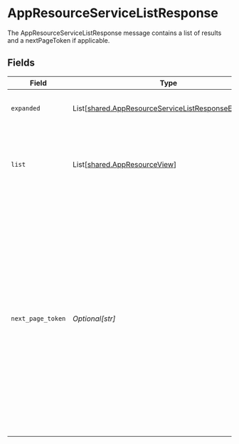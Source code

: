 # AppResourceServiceListResponse

The AppResourceServiceListResponse message contains a list of results and a nextPageToken if applicable.


## Fields

| Field                                                                                                                                                                                                                                                                                                                                            | Type                                                                                                                                                                                                                                                                                                                                             | Required                                                                                                                                                                                                                                                                                                                                         | Description                                                                                                                                                                                                                                                                                                                                      |
| ------------------------------------------------------------------------------------------------------------------------------------------------------------------------------------------------------------------------------------------------------------------------------------------------------------------------------------------------ | ------------------------------------------------------------------------------------------------------------------------------------------------------------------------------------------------------------------------------------------------------------------------------------------------------------------------------------------------ | ------------------------------------------------------------------------------------------------------------------------------------------------------------------------------------------------------------------------------------------------------------------------------------------------------------------------------------------------ | ------------------------------------------------------------------------------------------------------------------------------------------------------------------------------------------------------------------------------------------------------------------------------------------------------------------------------------------------ |
| `expanded`                                                                                                                                                                                                                                                                                                                                       | List[[shared.AppResourceServiceListResponseExpanded](../../models/shared/appresourceservicelistresponseexpanded.md)]                                                                                                                                                                                                                             | :heavy_minus_sign:                                                                                                                                                                                                                                                                                                                               | List of serialized related objects.                                                                                                                                                                                                                                                                                                              |
| `list`                                                                                                                                                                                                                                                                                                                                           | List[[shared.AppResourceView](../../models/shared/appresourceview.md)]                                                                                                                                                                                                                                                                           | :heavy_minus_sign:                                                                                                                                                                                                                                                                                                                               | The list of results containing up to X results, where X is the page size defined in the request.                                                                                                                                                                                                                                                 |
| `next_page_token`                                                                                                                                                                                                                                                                                                                                | *Optional[str]*                                                                                                                                                                                                                                                                                                                                  | :heavy_minus_sign:                                                                                                                                                                                                                                                                                                                               | The nextPageToken is shown for the next page if the number of results is larger than the max page size.<br/> The server returns one page of results and the nextPageToken until all results are retreived.<br/> To retrieve the next page, use the same request and append a pageToken field with the value of nextPageToken shown on the previous page. |